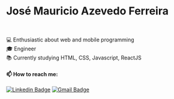 
<h1>José Mauricio Azevedo Ferreira </h1> <br />

💻 Enthusiastic about web and mobile programming <br />
🎓 Engineer <br />
📚 Currently studying HTML, CSS, Javascript, ReactJS<br />

<h4> 📫 How to reach me: </h4>

[![Linkedin Badge](https://img.shields.io/badge/-José%20Mauricio%20Azevedo-02aaff?style=flat-square&logo=Linkedin&logoColor=white&link=https://www.linkedin.com/in/jmauricioaferreira/)](https://www.linkedin.com/in/jmauricioaferreira/) 
[![Gmail Badge](https://img.shields.io/badge/-jmauricio.a.ferreira@gmail.com-02aaff?style=flat-square&logo=Gmail&logoColor=white&link=mailto:jmauricio.a.ferreira@gmail.com)](mailto:jmauricio.a.ferreira@gmail.com)


<!--
**jmauricioaferreira/jmauricioaferreira** is a ✨ _special_ ✨ repository because its `README.md` (this file) appears on your GitHub profile.

